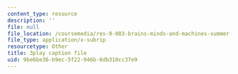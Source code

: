 ```yaml
---
content_type: resource
description: ''
file: null
file_location: /coursemedia/res-9-003-brains-minds-and-machines-summer-course-summer-2015/9be6be36b9ec5f22946b6db310cc37e9_7eUfAb8de8c.vtt
file_type: application/x-subrip
resourcetype: Other
title: 3play caption file
uid: 9be6be36-b9ec-5f22-946b-6db310cc37e9
---
```

